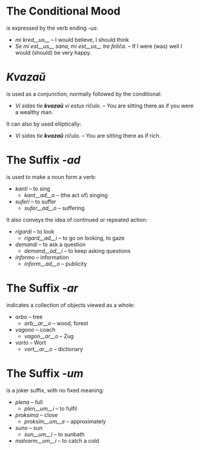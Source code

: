 # The Conditional Mood

is expressed by the verb ending *-us*:

- *mi kred__us__* – I would believe, I should think
- *Se mi est__us__ sana, mi est__us__ tre feliĉa.* – If I were (was) well I would (should) be very happy.

# *Kvazaŭ*

is used as a conjunction, normally followed by the conditional:

- *Vi sidas tie __kvazaŭ__ vi estus riĉulo.* – You are sitting there as if you were a wealthy man.

It can also by used elliptically:

- *Vi sidas tie __kvazaŭ__ riĉulo.* – You are sitting there as if rich.
 
# The Suffix *-ad*

is used to make a noun form a verb:

- *kanti* – to sing
  - *kant__ad__o* – (the act of) singing
- *suferi* – to suffer
	- *sufer__ad__o* – suffering

It also conveys the idea of continued or repeated action:

- *rigardi* – to look
  - *rigard__ad__i* – to go on looking, to gaze
- *demandi* – to ask a question
	- *demand__ad__i* – to keep asking questions
- *informo* – information
	- *inform__ad__o* – publicity


# The Suffix *-ar*

indicates a collection of objects viewed as a whole:

- *arbo* – tree
	- *arb__ar__o* – wood, forest
- *vagono* – coach
	- *vagon__ar__o* – Zug
- *vorto* – Wort
	- *vort__ar__o* – dictionary
 

# The Suffix *-um*

is a joker suffix, with no fixed meaning:

- *plena* – full
  -  *plen__um__i* – to fulfil
- *proksima* – close
  -  *proksim__um__e* – approximately
- *suno* – sun 
	- *sun__um__i* – to sunbath 
- *malvarm__um__i* – to catch a cold
 
